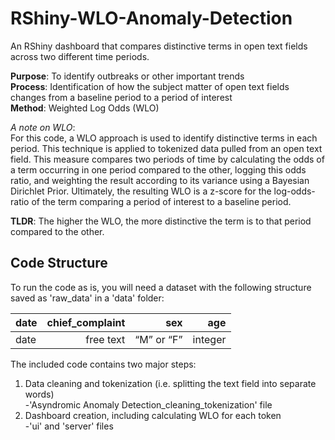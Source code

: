 # RShiny-WLO-Anomaly-Detection
An RShiny dashboard that compares distinctive terms in open text fields across two different time periods. 

**Purpose**: To identify outbreaks or other important trends <br />
**Process**: Identification of how the subject matter of open text fields changes from a baseline period to a period of interest<br />
**Method**:  Weighted Log Odds (WLO)


*A note on WLO*: <br />
For this code, a WLO approach is used to identify distinctive terms in each period. This technique is applied to tokenized data pulled from an open text field. This measure compares two periods of time by calculating the odds of a term occurring in one period compared to the other, logging this odds ratio, and weighting the result according to its variance using a Bayesian Dirichlet Prior. Ultimately, the resulting WLO is a z-score for the log-odds-ratio of the term comparing a period of interest to a baseline period. 

**TLDR**: The higher the WLO, the more distinctive the term is to that period compared to the other. 


## Code Structure
To run the code as is, you will need a dataset with the following structure saved as 'raw_data' in a 'data' folder:

| date   | chief_complaint           | sex          | age          |
|--------|--------------------------:|-------------:|-------------:|
| date   | free text	               | “M” or “F”   |	integer      |


The included code contains two major steps:  

  1. Data cleaning and tokenization (i.e. splitting the text field into separate words) <br />
     -'Asyndromic Anomaly Detection_cleaning_tokenization' file
  2. Dashboard creation, including calculating WLO for each token <br />
     -'ui' and 'server' files


